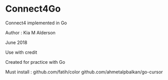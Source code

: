 # Connect4Go
Connect4 implemented in Go

Author : Kia M Alderson

June 2018

Use with credit

Created for practice with Go

Must install :
github.com/fatih/color
github.com/ahmetalpbalkan/go-cursor
